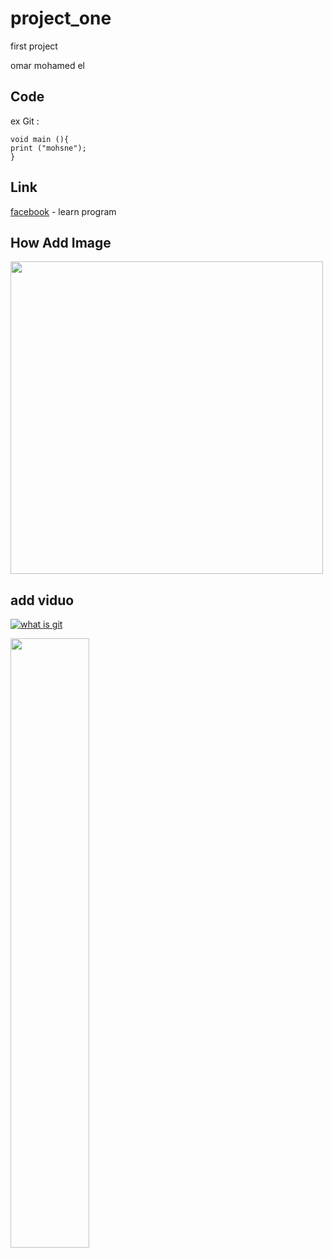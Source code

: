 # project_one
first project

omar mohamed el 

## Code
ex Git : 
```
void main (){
print ("mohsne");
}
```

## Link
[facebook](https://github.com/codespaces) - learn program

## How Add Image
<div>
<img src="https://user-images.githubusercontent.com/119711844/205505456-599c4f85-5a1d-4d1d-8601-ad4dbe8505f6.jpg" width="500" >
</div>

## add viduo

[![what is git](https://user-images.githubusercontent.com/119711844/205505456-599c4f85-5a1d-4d1d-8601-ad4dbe8505f6.jpg)](https://www.youtube.com/watch?v=evz1LqEomTE&list=PLXsBti0EwQ6yLQldACw0V5fIpgsyPg539&index=37)

[<img src="https://user-images.githubusercontent.com/119711844/205505456-599c4f85-5a1d-4d1d-8601-ad4dbe8505f6.jpg" width="50%">](https://www.youtube.com/watch?v=evz1LqEomTE&list=PLXsBti0EwQ6yLQldACw0V5fIpgsyPg539&index=37)
